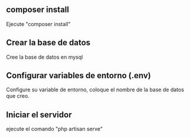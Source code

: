 
## composer install
Ejecute "composer install"

## Crear la base de datos

Cree la base de datos en mysql

## Configurar variables de entorno (.env)

Configure su variable de entorno, coloque el nombre de la base de datos que creo.

## Iniciar el servidor

ejecute el comando "php artisan serve"
